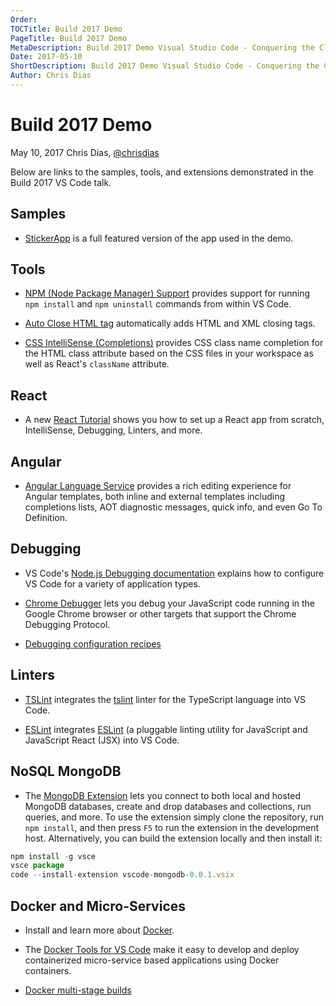 ```yaml
---
Order:
TOCTitle: Build 2017 Demo
PageTitle: Build 2017 Demo
MetaDescription: Build 2017 Demo Visual Studio Code - Conquering the Cloud with an editor and a CLI
Date: 2017-05-10
ShortDescription: Build 2017 Demo Visual Studio Code - Conquering the Cloud with an editor and a CLI
Author: Chris Dias
---
```

# Build 2017 Demo

May 10, 2017 Chris Dias, [@chrisdias](HTTPS://twitter.com/chrisdias)

Below are links to the samples, tools, and extensions demonstrated in the Build 2017 VS Code talk.

## Samples

* [StickerApp](HTTPS://github.com/glimpse/stickerapp) is a full featured version of the app used in the demo.

## Tools

* [NPM (Node Package Manager) Support](HTTPS://marketplace.visualstudio.com/items?itemName=eg2.vscode-npm-script) provides support for running `npm install` and `npm uninstall` commands from within VS Code.

* [Auto Close HTML tag](HTTPS://marketplace.visualstudio.com/items?itemName=formulahendry.auto-close-tag) automatically adds HTML and XML closing tags.

* [CSS IntelliSense (Completions)](HTTPS://marketplace.visualstudio.com/items?itemName=Zignd.html-css-class-completion) provides CSS class name completion for the HTML class attribute based on the CSS files in your workspace as well as React's `className` attribute.

## React

* A new [React Tutorial](HTTPS://code.visualstudio.com/docs/nodejs/reactjs-tutorial) shows you how to set up a React app from scratch, IntelliSense, Debugging, Linters, and more.

## Angular

* [Angular Language Service](HTTPS://marketplace.visualstudio.com/items?itemName=Angular.ng-template) provides a rich editing experience for Angular templates, both inline and external templates including completions lists, AOT diagnostic messages, quick info, and even Go To Definition.

## Debugging

* VS Code's [Node.js Debugging documentation](HTTPS://code.visualstudio.com/docs/nodejs/nodejs-debugging) explains how to configure VS Code for a variety of application types.

* [Chrome Debugger](HTTPS://marketplace.visualstudio.com/items?itemName=msjsdiag.debugger-for-chrome) lets you debug your JavaScript code running in the Google Chrome browser or other targets that support the Chrome Debugging Protocol.

* [Debugging configuration recipes](HTTPS://github.com/microsoft/vscode-recipes)

## Linters

* [TSLint](HTTPS://marketplace.visualstudio.com/items?itemName=eg2.tslint) integrates the [tslint](HTTPS://github.com/palantir/tslint) linter for the TypeScript language into VS Code.

* [ESLint](HTTPS://marketplace.visualstudio.com/items?itemName=dbaeumer.vscode-eslint) integrates [ESLint](HTTPS://eslint.org/) (a pluggable linting utility for JavaScript and JavaScript React (JSX) into VS Code.

## NoSQL MongoDB

* The [MongoDB Extension](HTTPS://github.com/microsoft/vscode-mongodb) lets you connect to both local and hosted MongoDB databases, create and drop databases and collections, run queries, and more. To use the extension simply clone the repository, run `npm install`, and then press `F5` to run the extension in the development host. Alternatively, you can build the extension locally and then install it:

``` javascript
npm install -g vsce
vsce package
code --install-extension vscode-mongodb-0.0.1.vsix
```

## Docker and Micro-Services

* Install and learn more about [Docker](HTTPS://www.docker.com/).

* The [Docker Tools for VS Code](HTTPS://marketplace.visualstudio.com/items?itemName=ms-azuretools.vscode-docker) make it easy to develop and deploy containerized micro-service based applications using Docker containers.

* [Docker multi-stage builds](HTTPS://codefresh.io/blog/node_docker_multistage/)
